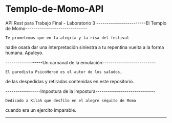 # Templo-de-Momo-API
API Rest para Trabajo Final - Laboratorio 3
------------------------El Templo de Momo------------------------------

    Te prometemos que en la alegría y la risa del festival
nadie osará dar una interpretación siniestra a tu repentina
vuelta a la forma humana. 
                            Apuleyo.

------------------Un carnaval de la emulación--------------------------

    El parodista PsicoHeroé es el autor de los saludos, 
de las despedidas y retiradas contenidas en este repositorio.

-----------------Impostura de la impostura-----------------------------

    Dedicado a Kilah que desfilo en el alegre séquito de Momo 
cuando era un ejercito imparable.

-----------------------------------------------------------------------